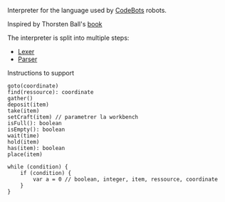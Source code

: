 Interpreter for the language used by [CodeBots](https://github.com/zaidschouwey98/CodeBots) robots.

Inspired by Thorsten Ball's [book](https://interpreterbook.com)

The interpreter is split into multiple steps:
- [Lexer](https://github.com/LeonardJouve/CodeBotsInterpreter/tree/main/src/lexer)
- [Parser](https://github.com/LeonardJouve/CodeBotsInterpreter/tree/main/src/parser)

Instructions to support
```
goto(coordinate)
find(ressource): coordinate
gather()
deposit(item)
take(item)
setCraft(item) // parametrer la workbench
isFull(): boolean
isEmpty(): boolean
wait(time)
hold(item)
has(item): boolean
place(item)

while (condition) {
    if (condition) {
        var a = 0 // boolean, integer, item, ressource, coordinate
    }
}
```
